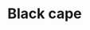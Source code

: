 ---
layout: item
title: Black cape
item-id: 1019
datatable: true
id: 1019
name: "Black cape"
members: false
lowalch: 2
highalch: 4
examine: "A warm black cape."
monsters:
  - id: 518
    name: "Highwayman"
    members: false
    combat_level: 5
    wiki_url: "https://oldschool.runescape.wiki/w/Highwayman"
    drops:
      - quantity: "1"
        rarity: 1
    image: "https://oldschool.runescape.wiki/images/thumb/7/7c/Highwayman.png/150px-Highwayman.png?fa329"
---